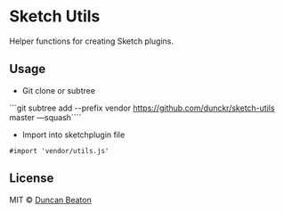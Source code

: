 # Sketch Utils

Helper functions for creating Sketch plugins.

## Usage

+ Git clone or subtree

```git subtree add --prefix vendor https://github.com/dunckr/sketch-utils master —squash````

+ Import into sketchplugin file

```#import 'vendor/utils.js'```

## License

MIT © [Duncan Beaton](http://dunckr.com)
